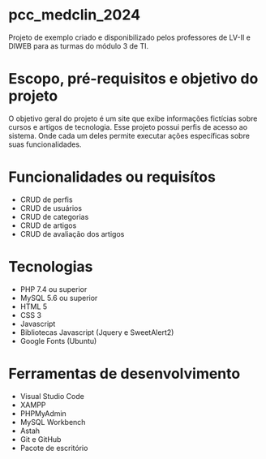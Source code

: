 # pcc_medclin_2024
Projeto de exemplo criado e disponibilizado pelos professores de LV-II e DIWEB para as turmas do módulo 3 de TI.
# Escopo, pré-requisitos e objetivo do projeto
O objetivo geral do projeto é um site que exibe informações fictícias sobre cursos e artigos de tecnologia. Esse projeto possui perfis de acesso ao sistema. Onde cada um deles permite executar ações específicas sobre suas funcionalidades.

# Funcionalidades ou requisítos
* CRUD de perfis
* CRUD de usuários
* CRUD de categorias
* CRUD de artigos
* CRUD de avaliação dos artigos
# Tecnologias
* PHP 7.4 ou superior
* MySQL 5.6 ou superior
* HTML 5
* CSS 3
* Javascript
* Bibliotecas Javascript (Jquery e SweetAlert2)
* Google Fonts (Ubuntu)
# Ferramentas de desenvolvimento
* Visual Studio Code
* XAMPP
* PHPMyAdmin
* MySQL Workbench
* Astah
* Git e GitHub
* Pacote de escritório

